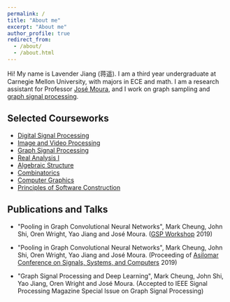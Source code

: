 ```yaml
---
permalink: /
title: "About me"
excerpt: "About me"
author_profile: true
redirect_from: 
  - /about/
  - /about.html
---
```


Hi! My name is Lavender Jiang (蒋遥). I am a third year undergraduate at Carnegie Mellon University, with majors in ECE and math. I am a research assistant for Professor [José Moura](https://users.ece.cmu.edu/~moura/), and I work on graph sampling and [graph signal processing](https://arxiv.org/pdf/1712.00468.pdf). 

Selected Courseworks
------
- [Digital Signal Processing](http://course.ece.cmu.edu/~ece491/)
- [Image and Video Processing](https://courses.ece.cmu.edu/18793)
- [Graph Signal Processing](https://courses.ece.cmu.edu/18898D)
- [Real Analysis I](http://coursecatalog.web.cmu.edu/schools-colleges/melloncollegeofscience/departmentofmathematicalsciences/courses/) 
- [Algebraic Structure](https://www.math.cmu.edu/~abernsht/teaching/Fall2019/21-373/) 
- [Combinatorics](http://coursecatalog.web.cmu.edu/schools-colleges/melloncollegeofscience/departmentofmathematicalsciences/courses/) 
- [Computer Graphics](http://15462.courses.cs.cmu.edu/spring2020/home)
- [Principles of Software Construction](https://www.cs.cmu.edu/~charlie/courses/17-214/2018-fall/)

Publications and Talks
------
- "Pooling in Graph Convolutional Neural Networks", Mark Cheung, John Shi, Oren Wright, Yao Jiang and José Moura. ([GSP Workshop](http://www.gspworkshop.org/) 2019)

- "Pooling in Graph Convolutional Neural Networks", Mark Cheung, John Shi, Oren Wright, Yao Jiang and José  Moura. (Proceeding of [Asilomar Conference on Signals, Systems, and Computers](https://www.asilomarsscconf.org/) 2019)

- "Graph Signal Processing and Deep Learning", Mark Cheung, John Shi, Yao Jiang, Oren Wright and José Moura. (Accepted to IEEE Signal Processing Magazine Special Issue on Graph Signal Processing)




